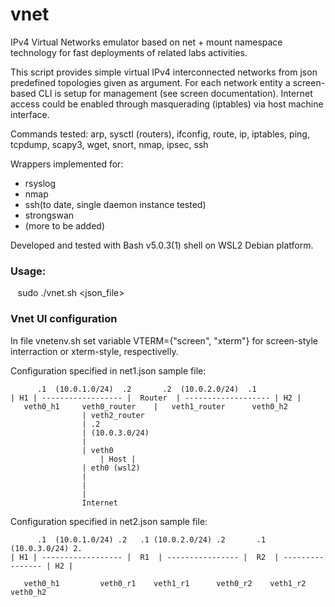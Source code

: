 # vnet
<p>IPv4 Virtual Networks emulator based on net &plus; mount namespace technology for fast deployments of related labs activities. </p>

<p>This script provides simple virtual IPv4 interconnected networks from json predefined topologies given as argument.
For each network entity a screen-based CLI is setup for management (see screen documentation).
Internet access could be enabled through masquerading (iptables) via host machine interface.</p>

<p>Commands tested: arp, sysctl (routers), ifconfig, route, ip, iptables, ping, tcpdump, scapy3, wget, snort, nmap, ipsec, ssh</p>

<p>Wrappers implemented for: </p>
<ul>
<li>rsyslog</li>
<li>nmap</li>
<li>ssh(to date, single daemon instance tested)</li>
<li>strongswan</li>
<li>(more to be added)</li>
</ul>

<p>Developed and tested with Bash v5.0.3(1) shell on WSL2 Debian platform. </p>

<h3>Usage:</h3>
<p>&nbsp;&nbsp;&nbsp;sudo ./vnet.sh &lt;json_file&gt;</p>

<h3>Vnet UI configuration</h3>
<p>In file vnetenv.sh set variable VTERM={"screen", "xterm"} for screen-style interraction or xterm-style, respectivelly.</p>


Configuration specified in net1.json sample file:</br>

	      .1  (10.0.1.0/24)  .2	      .2  (10.0.2.0/24)  .1
	| H1 | ------------------ |  Router  | ------------------- | H2 |
	   veth0_h1     veth0_router	|   veth1_router      veth0_h2
					| veth2_router
					| .2
					| (10.0.3.0/24)
					|
					| veth0
			     	    | Host |
					| eth0 (wsl2)
					|
					|
					|
				    Internet


Configuration specified in net2.json sample file:</br>

	      .1  (10.0.1.0/24) .2	 .1 (10.0.2.0/24) .2       .1 (10.0.3.0/24) 2.
	| H1 | ------------------ |  R1  | ---------------- |  R2  | ---------------- | H2 |

	   veth0_h1    	    veth0_r1	veth1_r1      veth0_r2    veth1_r2	   veth0_h2
